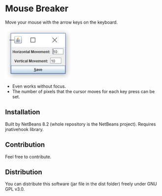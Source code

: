 # Mouse Breaker

Move your mouse with the arrow keys on the keyboard.

![ss](screenshots/ss.jpg)

- Even works without focus.
- The number of pixels that the cursor moves for each key press can be set.

## Installation

Built by NetBeans 8.2 (whole repository is the NetBeans project). Requires jnativehook library.

## Contribution

Feel free to contribute.

## Distribution

You can distribute this software (jar file in the dist folder) freely under GNU GPL v3.0.

